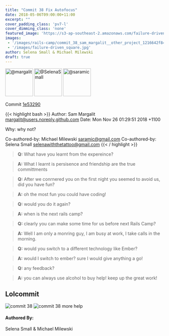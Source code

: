 ```yaml
---
title: "Commit 38 Fix Autofocus"
date: 2018-05-06T09:00:00+11:00
excerpt: ""
cover_padding_class: 'pv7-l'
cover_dimming_class: 'none'
featured_image: 'https://s3-ap-southeast-2.amazonaws.com/failure-driven-blog/railscamp-24-woodfield-hobart/commit_38_sam_margalit__other_project_1216642f840.gif'
images:
 - '/images/rails-camp/commit_38_sam_margalit__other_project_1216642f840_static.jpg'
 - '/images/failure-driven_square.jpg'
author: Selena Small & Michael Milewski 
draft: true
---
```


<img alt="@margalit" src="//github.com/margalit.png" style="display: inline; width: 88px;" height="88" />
<img alt="@SelenaSmall" src="//github.com/SelenaSmall.png" style="display: inline; width: 88px;" height="88" />
<img alt="@saramic" src="//github.com/saramic.png" style="display: inline; width: 88px;" height="88" />

Commit [1e53290](https://github.com/failure-driven/railscamp-search-term/commit/1e532902857dff89158403445e9d966f499a8d5d)

{{< highlight bash >}}
Author: Sam Margalit <margalit@users.noreply.github.com>
Date:   Mon Nov 26 01:29:51 2018 +1100

Why: why not?

Co-authored-by: Michael Milewski <saramic@gmail.com>
Co-authored-by: Selena Small <selenawiththetattoo@gmail.com>
{{< / highlight >}}

> **Q:** What have you learnt from the expereince?

> **A:** What I learnt is persisence and friendship are the true committments

> **Q:** After we conrnered you on the first night you seemed to avoid us, did
> you have fun?

> **A:** oh the most fun you could have coding!

> **Q:** would you do it again?

> **A:** when is the next rails camp?

> **Q:** clearly you can make some time for us before next Rails Camp?

> **A:** Well I am only a monring guy, I am busy at work, I take calls in the
> morning.

> **Q:** would you switch to a different technology like Ember?

> **A:** would I switch to ember? sure I would give anything a go!

> **Q:** any feedback?

> **A:** you can always use alcohol to buy help! keep up the great work!

## Lolcommit

![commit 38](http://s3-ap-southeast-2.amazonaws.com/failure-driven-blog/railscamp-24-woodfield-hobart/commit_38_sam_margalit_fc82f185dcb.gif)
![commit 38 more help](http://s3-ap-southeast-2.amazonaws.com/failure-driven-blog/railscamp-24-woodfield-hobart/commit_38_sam_margalit__other_project_1216642f840.gif)

#### Authored By:

Selena Small & Michael Milewski

